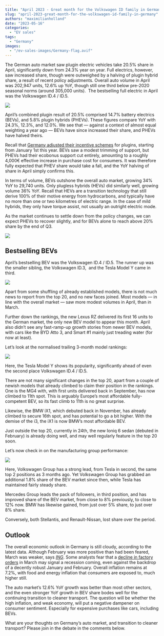 ```yaml
---
title: "April 2023 - Great month for the Volkswagen ID family in Germany"
slug: "april-2023-great-month-for-the-volkswagen-id-family-in-germany"
authors: "maximilianholland"
date: "2023-05-16"
categories:
  - "EV sales"
tags:
  - "Germany"
images:
  - "/ev-sales-images/Germany-flag.avif"
---
```


The German auto market saw plugin electric vehicles take 20.5% share in April, significantly down from 24.3% year on year. Full electrics, however, saw increased share, though were outweighed by a halving of plugin hybrid share, a result of recent policy adjustments. Overall auto volume in April was 202,947 units, 12.6% up YoY, though still one third below pre-2020 seasonal norms (around 305,000 units).  The bestselling full electric in April was the Volkswagen ID.4 / ID.5.

![](ev-sales-images/2023-04-Germany-Passenger-Auto-Registrations.avif)

April’s combined plugin result of 20.5% comprised 14.7% battery electrics (BEVs), and 5.8% plugin hybrids (PHEVs). These figures compare YoY with 24.3%, 12.3%, and 12.0%. We see that — against a context of almost equal weighting a year ago — BEVs have since increased their share, and PHEVs have halved theirs.

Recall that [Germany adjusted their incentive schemes](/2023/01/08/december-2022-evs-took-more-than-half-of-the-german-car-market/) for plugins, starting from January 1st this year. BEVs saw a modest trimming of support, but PHEVs had their ecobonus support cut entirely, amounting to a roughly 4,000€ effective increase in purchase cost for consumers. It was therefore fully expected that PHEV share would take a fall, and the YoY halving of share in April simply confirms this.

In terms of volume, BEVs outshone the overall auto market, growing 34% YoY to 29,740 units. Only plugless hybrids (HEVs) did similarly well, growing volume 36% YoY. Recall that HEVs are a transition technology that still derive 100% of their motive energy from hydrocarbons, and typically have no more than one or two kilometres of electric range. In the case of mild hybrids, they only have torque assist, not usually an outright electric mode.

As the market continues to settle down from the policy changes, we can expect PHEVs to recover slightly, and for BEVs alone to reach above 20% share by the end of Q3.

![](ev-sales-images/2023-04-Germany-Monthly-Powertrain-Market-Share.avif)

## Bestselling BEVs

April’s bestselling BEV was the Volkswagen ID.4 / ID.5. The runner up was the smaller sibling, the Volkswagen ID.3,  and the Tesla Model Y came in third.

![](ev-sales-images/2023-04-Germany-BEVs.avif)

Apart from some shuffling of already established models, there is not much news to report from the top 20, and no new faces joined. Most models — in line with the overall market — saw more modest volumes in April, than in March.

Further down the rankings, the new Lexus RZ delivered its first 16 units to the German market, the only new BEV model to appear this month. April also didn’t see any fast-ramp-up growth stories from newer BEV models, with cars like the BYD Atto 3, and Smart #1 mainly just treading water (for now at least).

Let’s look at the normalised trailing 3-month model rankings:

![](ev-sales-images/2023-04-Germany-BEVs-Trailing-Qtr.avif)

Here, the Tesla Model Y shows its popularity, significantly ahead of even the second place Volkswagen ID.4 / ID.5.

There are not many significant changes in the top 20, apart from a couple of newish models that already climbed to claim their position in the rankings. One is the MG4 with, with first units delivered back in September, has now climbed to 11th spot. This is arguably Europe’s most affordable fully-competent BEV, so its fast climb to 11th is no great surprise.

Likewise, the BMW iX1, which debuted back in November, has already climbed to secure 16th spot, and has potential to go a bit higher. With the demise of the i3, the iX1 is now BMW’s most affordable BEV.

Just outside the top 20, currently in 24th, the new Ioniq 6 sedan (debuted in February) is already doing well, and may well regularly feature in the top 20 soon.

Let’s now check in on the manufacturing group performance:

![](ev-sales-images/2023-04-Germany-BEV-Groups-Trailing-Qtr.avif)

Here, Volkswagen Group has a strong lead, from Tesla in second, the same top 2 positions as 3 months ago. Yet Volkswagen Group has grabbed an additional 1.8% share of the BEV market since then, while Tesla has maintained fairly steady share.

Mercedes Group leads the pack of followers, in third position, and has improved share of the BEV market, from close to 8% previously, to close to 12% now. BMW has likewise gained, from just over 5% share, to just over 8% share.

Conversely, both Stellantis, and Renault-Nissan, lost share over the period.

## Outlook

The overall economic outlook in Germany is still cloudy, according to the latest data. Although February was more positive than had been feared, March was weaker, says [_ING_](https://think.ing.com/snaps/german-industrial-production-mar23/). Some analysts fear that a [decline in factory orders](https://www.livemint.com/economy/fears-of-recession-rise-in-germany-post-factory-orders-plummet-11683293614039.html) in March may signal a recession coming, even against the backdrop of a decently robust January and February. Overall inflation remains at 7.2%, with food and energy inflation that consumers are exposed to, much higher still.

The auto market’s 12.6% YoY growth was better than most other sectors, and the even stronger YoY growth in BEV share bodes well for the continuing transition to cleaner transport. The question will be whether the high inflation, and weak economy, will put a negative dampener on consumer sentiment. Especially for expensive purchases like cars, including BEVs.

What are your thoughts on Germany’s auto market, and transition to cleaner transport? Please join in the debate in the comments below.
